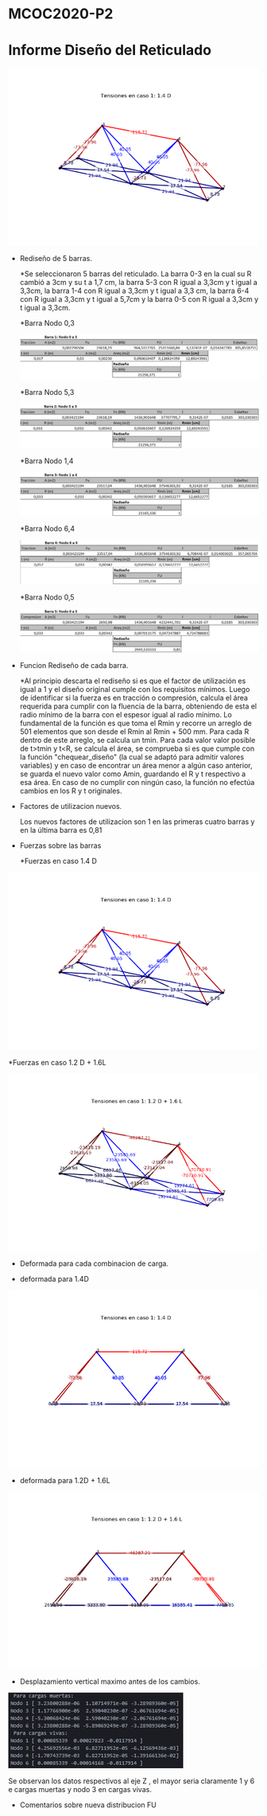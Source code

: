 # MCOC2020-P2

# Informe Diseño del Reticulado

![imagen](/Ret1.png)

* Rediseño de 5 barras.
  
  *Se seleccionaron 5 barras del reticulado. La barra 0-3 en la cual su R cambió a 3cm y su t a 1,7 cm, la barra 5-3 con R igual    a 3,3cm y t igual a 3,3cm, la barra 1-4 con R igual a 3,3cm y t igual a 3,3 cm, la barra 6-4 con R igual a 3,3cm y t igual a    5,7cm y la barra 0-5 con R igual a 3,3cm y t igual a 3,3cm. 

  *Barra Nodo 0,3
  
  ![imagen](/03.jpg)
  
  *Barra Nodo 5,3
  
  ![imagen](/53.jpg)
  
  *Barra Nodo 1,4
  
  ![imagen](/14.jpg)
 
  *Barra Nodo 6,4
 
  ![imagen](/64.jpg)

  *Barra Nodo 0,5
  
  ![imagen](/05.jpg)
  
* Funcion Rediseño de cada barra.
  
  *Al principio descarta el rediseño si es que el factor de utilización es igual a 1 y el diseño original cumple con los            requisitos mínimos.
   Luego de identificar si la fuerza es en tracción o compresión, calcula el área requerida para cumplir con la fluencia de la      barra, obteniendo de esta el radio mínimo de la barra con el espesor igual al radio mínimo.
   Lo fundamental de la función es que toma el Rmin y recorre un arreglo de 501 elementos que son desde el Rmin al Rmin + 500      mm.
   Para cada R dentro de este arreglo, se calcula un tmin. Para cada valor valor posible de t>tmin y t<R, se calcula el área, se    comprueba si es que cumple con la función "chequear_diseño" (la cual se adaptó para admitir valores variables) y en caso de      encontrar un área menor a algún caso anterior, se guarda el nuevo valor como Amin, guardando el R y t respectivo a esa área.
   En caso de no cumplir con ningún caso, la función no efectúa cambios en los R y t originales.

* Factores de utilizacion nuevos.
  
  Los nuevos factores de utilizacion son 1 en las primeras cuatro barras y en la última barra es 0,81

* Fuerzas sobre las barras
  
  *Fuerzas en caso 1.4 D 

![imagen](/fuerzas14d.png)
 
  *Fuerzas en caso 1.2 D + 1.6L

![imagen](/fuerzas12d16l.png)

* Deformada para cada combinacion de carga.
 
 * deformada para 1.4D
 
 ![img](/deformada14d.png)
 
 * deformada para 1.2D + 1.6L
 
 ![img](/deformada12d16l.png)

* Desplazamiento vertical maximo antes de los cambios.

![img](/desplazamientonodos.jpg)

Se observan los datos respectivos al eje Z , el mayor seria claramente 1 y 6 e cargas muertas y nodo 3 en cargas vivas. 

* Comentarios sobre nueva distribucion FU
